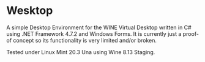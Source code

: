 # Wesktop
A simple Desktop Environment for the WINE Virtual Desktop written in C# using .NET Framework 4.7.2 and Windows Forms.
It is currently just a proof-of concept so its functionality is very limited and/or broken.

Tested under Linux Mint 20.3 Una using Wine 8.13 Staging.
